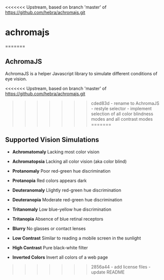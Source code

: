 <<<<<<< Upstream, based on branch 'master' of https://github.com/hebra/achromajs.git
# achromajs
=======
## AchromaJS

AchromaJS is a helper Javascript library to simulate different conditions of eye vision.

<<<<<<< Upstream, based on branch 'master' of https://github.com/hebra/achromajs.git
>>>>>>> cded83d - rename to AchromaJS - restyle selector - implement selection of all color blindness modes and all contrast modes
=======
## Supported Vision Simulations

* **Achromatomaly** Lacking most color vision
* **Achromatopsia** Lacking all color vision (aka color blind)
* **Protanomaly** Poor red-green hue discrimination
* **Protanopia** Red colors appears dark
* **Deuteranomaly** Llightly red-green hue discrimination
* **Deuteranopia** Moderate red-green hue discrimination
* **Tritanomaly** Low blue-yellow hue discrimination
* **Tritanopia** Absence of blue retinal receptors

* **Blurry** No glasses or contact lenses
* **Low Contrast** Similar to reading a mobile screen in the sunlight
* **High Contrast** Pure black-white filter
* **Inverted Colors** Invert all colors of a web page
>>>>>>> 2856a44 - add license files - update README
